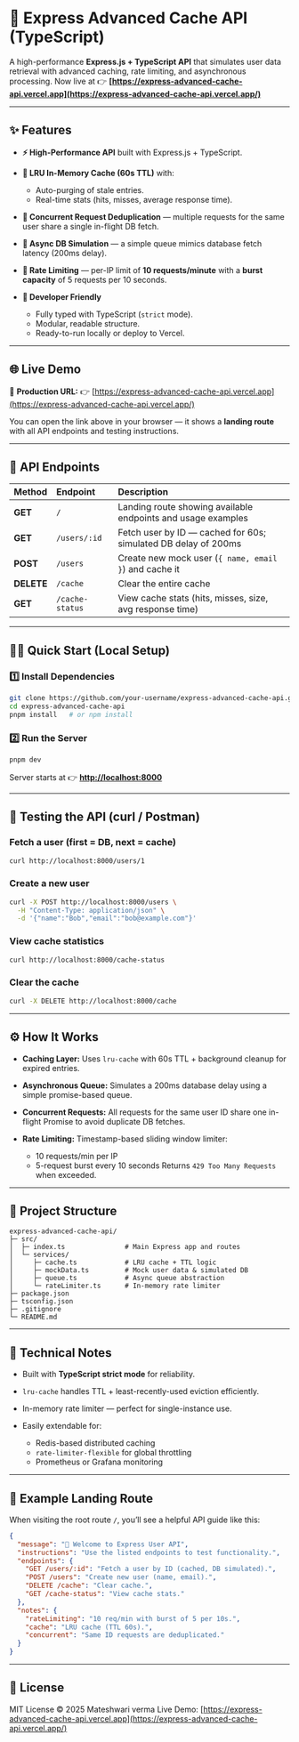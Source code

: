 # 🚀 Express Advanced Cache API (TypeScript)

A high-performance **Express.js + TypeScript API** that simulates user data retrieval with advanced caching, rate limiting, and asynchronous processing.
Now live at 👉 **[https://express-advanced-cache-api.vercel.app](https://express-advanced-cache-api.vercel.app/)**

---

## ✨ Features

* **⚡ High-Performance API** built with Express.js + TypeScript.
* **🧠 LRU In-Memory Cache (60s TTL)** with:

  * Auto-purging of stale entries.
  * Real-time stats (hits, misses, average response time).
* **🔄 Concurrent Request Deduplication** — multiple requests for the same user share a single in-flight DB fetch.
* **🧵 Async DB Simulation** — a simple queue mimics database fetch latency (200ms delay).
* **🚦 Rate Limiting** — per-IP limit of **10 requests/minute** with a **burst capacity** of 5 requests per 10 seconds.
* **🧰 Developer Friendly**

  * Fully typed with TypeScript (`strict` mode).
  * Modular, readable structure.
  * Ready-to-run locally or deploy to Vercel.

---

## 🌐 Live Demo

🔗 **Production URL:**
👉 [https://express-advanced-cache-api.vercel.app](https://express-advanced-cache-api.vercel.app/)

You can open the link above in your browser — it shows a **landing route** with all API endpoints and testing instructions.

---

## 🧭 API Endpoints

| Method     | Endpoint        | Description                                                    |
| :--------- | :-------------- | :------------------------------------------------------------- |
| **GET**    | `/`             | Landing route showing available endpoints and usage examples   |
| **GET**    | `/users/:id`    | Fetch user by ID — cached for 60s; simulated DB delay of 200ms |
| **POST**   | `/users`        | Create new mock user (`{ name, email }`) and cache it          |
| **DELETE** | `/cache`        | Clear the entire cache                                         |
| **GET**    | `/cache-status` | View cache stats (hits, misses, size, avg response time)       |

---

## 🧑‍💻 Quick Start (Local Setup)

### 1️⃣ Install Dependencies

```bash
git clone https://github.com/your-username/express-advanced-cache-api.git
cd express-advanced-cache-api
pnpm install   # or npm install
```

### 2️⃣ Run the Server

```bash
pnpm dev
```

Server starts at 👉 **[http://localhost:8000](http://localhost:8000)**

---

## 🧪 Testing the API (curl / Postman)

### Fetch a user (first = DB, next = cache)

```bash
curl http://localhost:8000/users/1
```

### Create a new user

```bash
curl -X POST http://localhost:8000/users \
  -H "Content-Type: application/json" \
  -d '{"name":"Bob","email":"bob@example.com"}'
```

### View cache statistics

```bash
curl http://localhost:8000/cache-status
```

### Clear the cache

```bash
curl -X DELETE http://localhost:8000/cache
```

---

## ⚙️ How It Works

* **Caching Layer:**
  Uses `lru-cache` with 60s TTL + background cleanup for expired entries.

* **Asynchronous Queue:**
  Simulates a 200ms database delay using a simple promise-based queue.

* **Concurrent Requests:**
  All requests for the same user ID share one in-flight Promise to avoid duplicate DB fetches.

* **Rate Limiting:**
  Timestamp-based sliding window limiter:

  * 10 requests/min per IP
  * 5-request burst every 10 seconds
    Returns `429 Too Many Requests` when exceeded.

---

## 🧩 Project Structure

```
express-advanced-cache-api/
├─ src/
│  ├─ index.ts               # Main Express app and routes
│  └─ services/
│     ├─ cache.ts            # LRU cache + TTL logic
│     ├─ mockData.ts         # Mock user data & simulated DB
│     ├─ queue.ts            # Async queue abstraction
│     └─ rateLimiter.ts      # In-memory rate limiter
├─ package.json
├─ tsconfig.json
├─ .gitignore
└─ README.md
```

---

## 🧱 Technical Notes

* Built with **TypeScript strict mode** for reliability.
* `lru-cache` handles TTL + least-recently-used eviction efficiently.
* In-memory rate limiter — perfect for single-instance use.
* Easily extendable for:

  * Redis-based distributed caching
  * `rate-limiter-flexible` for global throttling
  * Prometheus or Grafana monitoring

---

## 🧠 Example Landing Route

When visiting the root route `/`, you’ll see a helpful API guide like this:

```json
{
  "message": "👋 Welcome to Express User API",
  "instructions": "Use the listed endpoints to test functionality.",
  "endpoints": {
    "GET /users/:id": "Fetch a user by ID (cached, DB simulated).",
    "POST /users": "Create new user (name, email).",
    "DELETE /cache": "Clear cache.",
    "GET /cache-status": "View cache stats."
  },
  "notes": {
    "rateLimiting": "10 req/min with burst of 5 per 10s.",
    "cache": "LRU cache (TTL 60s).",
    "concurrent": "Same ID requests are deduplicated."
  }
}
```

---

## 🧾 License

MIT License © 2025 Mateshwari verma
Live Demo: [https://express-advanced-cache-api.vercel.app](https://express-advanced-cache-api.vercel.app/)

